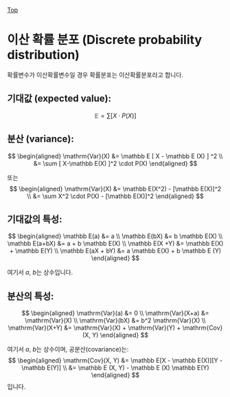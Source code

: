 [Top](index.md)

# 이산 확률 분포 (Discrete probability distribution)

확률변수가 이산확률변수일 경우 확률분포는 이산확률분포라고 합니다.

## 기대값 (expected value):

$$
\mathbb E = \sum [ X \cdot P(X) ]
$$



## 분산 (variance):

$$
\begin{aligned}
\mathrm{Var}(X)
&= \mathbb E [ X - \mathbb E (X) ] ^2 \\
&= \sum [ X-\mathbb E(X) ]^2 \cdot P(X)
\end{aligned}
$$



또는
$$
\begin{aligned}
\mathrm{Var}(X)
&= \mathbb E(X^2) - [\mathbb E(X)]^2 \\
&= \sum X^2 \cdot P(X) - [\mathbb E(X)]^2
\end{aligned}
$$



## 기대값의 특성:

$$
\begin{aligned}
\mathbb E(a) &= a \\
\mathbb E(bX) &= b \mathbb E(X) \\
\mathbb E(a+bX) &= a + b \mathbb E(X) \\
\mathbb E(X +Y) &= \mathbb E(X) + \mathbb E(Y) \\
\mathbb E(aX + bY) &= a \mathbb E(X) + b \mathbb E (Y)
\end{aligned}
$$

여기서 $a$, $b$는 상수입니다.

## 분산의 특성:

$$
\begin{aligned}
\mathrm{Var}(a) &= 0 \\
\mathrm{Var}(X+a) &= \mathrm{Var}(X) \\
\mathrm{Var}(bX) &= b^2 \mathrm{Var}(X) \\
\mathrm{Var}(X+Y) &= \mathrm{Var}(X) + \mathrm{Var}(Y) + \mathrm{Cov}(X, Y)
\end{aligned}
$$

여기서 $a$, $b$는 상수이며, 공분산(covariance)는:
$$
\begin{aligned}
\mathrm{Cov}(X, Y) &= \mathbb E[X - \mathbb E(X)][Y - \mathbb E(Y)] \\
&= \mathbb E (X, Y) - \mathbb E (X) \mathbb E(Y)
\end{aligned}
$$
입니다.